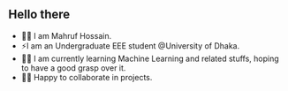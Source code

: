 ## Hello there 
- 🙋‍♂️ I am Mahruf Hossain.
- ⚡I am an Undergraduate EEE student @University of Dhaka.
- 🧑‍💻 I am currently learning Machine Learning and related stuffs, hoping to have a good grasp over it.
- 👨‍💻 Happy to collaborate in projects.


<!--
**MahrufHossain/MahrufHossain** is a ✨ _special_ ✨ repository because its `README.md` (this file) appears on your GitHub profile.

Here are some ideas to get you started:

- 🔭 I’m currently working on ...
- 🌱 I’m currently learning ...
- 👯 I’m looking to collaborate on ...
- 🤔 I’m looking for help with ...
- 💬 Ask me about ...
- 📫 How to reach me: ...
- 😄 Pronouns: ...
- ⚡ Fun fact: ...
-->

